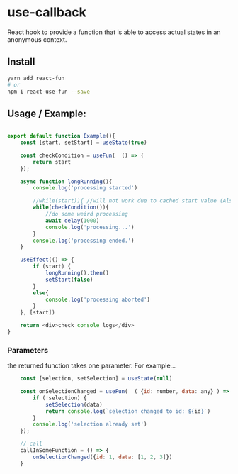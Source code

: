 # use-callback

React hook to provide a function that is able to access actual states in an anonymous context.

## Install

```sh
yarn add react-fun
# or
npm i react-use-fun --save
```

## Usage / Example:
```javascript

export default function Example(){
    const [start, setStart] = useState(true)

    const checkCondition = useFun(  () => {
        return start
    });

    async function longRunning(){
        console.log('processing started')

        //while(start)){ //will not work due to cached start value (Also see: CallByValue)
        while(checkCondition()){
            //do some weird processing
            await delay(1000)
            console.log('processing...')
        }
        console.log('processing ended.')
    }

    useEffect(() => {
        if (start) {
            longRunning().then()
            setStart(false)
        }
        else{
            console.log('processing aborted')
        }
    }, [start])

    return <div>check console logs</div>
}
```


### Parameters
the returned function takes one parameter. For example...

```javascript
    const [selection, setSelection] = useState(null)

    const onSelectionChanged = useFun(  ( {id: number, data: any} ) => {
        if (!selection) {
            setSelection(data)
            return console.log(`selection changed to id: ${id}`)
        }
        console.log('selection already set')
    });

    // call
    callInSomeFunction = () => {
        onSelectionChanged({id: 1, data: [1, 2, 3]}) 
    }   
    
```